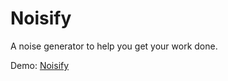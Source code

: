 # Noisify

A noise generator to help you get your work done.

Demo: [Noisify](https://noisify.xyz/)
